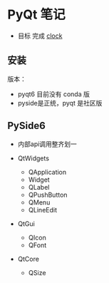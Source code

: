 # PyQt 笔记

- 目标 完成 [clock](https://github.com/ivaquero/floating-clock)




## 安装

版本：

- pyqt6 目前没有 conda 版
- pyside是正统，pyqt 是社区版

## PySide6
- 内部api调用整齐划一

- QtWidgets 
  - QApplication
  - Widget
  - QLabel
  - QPushButton
  - QMenu
  - QLineEdit

- QtGui
  - QIcon 
  - QFont

- QtCore
  - QSize
